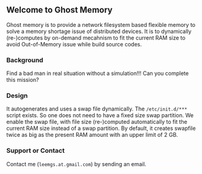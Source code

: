 ## Welcome to Ghost Memory

Ghost memory is to provide a network filesystem based flexible memory to solve a memory shortage issue of distributed devices. It is to dynamically (re-)computes by on-demand mecahnism to fit the current RAM size to avoid Out-of-Memory issue while build source codes.



### Background

Find a bad man in real situation without a simulation!!! Can you complete this mission?

### Design

It autogenerates and uses a swap file dynamically. The `/etc/init.d/***` script exists. So one does not need to have a fixed size swap partition. We enable the swap file, with file size (re-)computed automatically to fit the current RAM size instead of a swap partition.
By default, it creates swapfile twice as big as the present RAM amount with an upper limit of 2 GB.


### Support or Contact

Contact me (`leemgs.at.gmail.com`) by sending an email.
